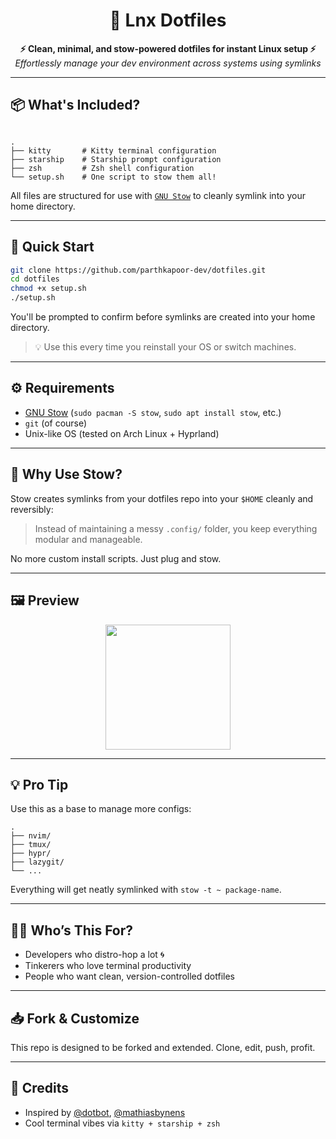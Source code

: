 <h1 align="center">🌌 Lnx Dotfiles</h1>

<p align="center">
  <b>⚡ Clean, minimal, and stow-powered dotfiles for instant Linux setup ⚡</b><br>
  <i>Effortlessly manage your dev environment across systems using symlinks</i>
</p>

---

## 📦 What's Included?

```

.
├── kitty       # Kitty terminal configuration
├── starship    # Starship prompt configuration
├── zsh         # Zsh shell configuration
└── setup.sh    # One script to stow them all!

````

All files are structured for use with [`GNU Stow`](https://www.gnu.org/software/stow/) to cleanly symlink into your home directory.

---

## 🚀 Quick Start

```bash
git clone https://github.com/parthkapoor-dev/dotfiles.git
cd dotfiles
chmod +x setup.sh
./setup.sh
````

You'll be prompted to confirm before symlinks are created into your home directory.

> 💡 Use this every time you reinstall your OS or switch machines.

---

## ⚙️ Requirements

* [GNU Stow](https://www.gnu.org/software/stow/) (`sudo pacman -S stow`, `sudo apt install stow`, etc.)
* `git` (of course)
* Unix-like OS (tested on Arch Linux + Hyprland)

---

## 🎯 Why Use Stow?

Stow creates symlinks from your dotfiles repo into your `$HOME` cleanly and reversibly:

> Instead of maintaining a messy `.config/` folder, you keep everything modular and manageable.

No more custom install scripts. Just plug and stow.

---

## 🖼️ Preview

<p align="center">
  <img src="https://media.giphy.com/media/IThjAlJnD9WNO/giphy.gif" height="200" />
</p>

---

## 💡 Pro Tip

Use this as a base to manage more configs:

```
.
├── nvim/
├── tmux/
├── hypr/
├── lazygit/
└── ...
```

Everything will get neatly symlinked with `stow -t ~ package-name`.

---

## 🙋‍♂️ Who’s This For?

* Developers who distro-hop a lot 🌀
* Tinkerers who love terminal productivity
* People who want clean, version-controlled dotfiles

---

## 📥 Fork & Customize

This repo is designed to be forked and extended. Clone, edit, push, profit.

---

## 🧠 Credits

* Inspired by [@dotbot](https://github.com/anishathalye/dotbot), [@mathiasbynens](https://github.com/mathiasbynens/dotfiles)
* Cool terminal vibes via `kitty + starship + zsh`


